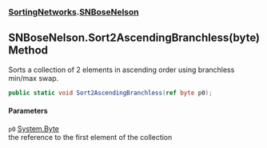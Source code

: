 ### [SortingNetworks](SortingNetworks.md 'SortingNetworks').[SNBoseNelson](SortingNetworks_SNBoseNelson.md 'SortingNetworks.SNBoseNelson')
## SNBoseNelson.Sort2AscendingBranchless(byte) Method
Sorts a collection of 2 elements in ascending order using branchless min/max swap.  
```csharp
public static void Sort2AscendingBranchless(ref byte p0);
```
#### Parameters
<a name='SortingNetworks_SNBoseNelson_Sort2AscendingBranchless(byte)_p0'></a>
`p0` [System.Byte](https://docs.microsoft.com/en-us/dotnet/api/System.Byte 'System.Byte')  
the reference to the first element of the collection
  
